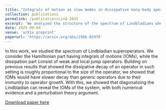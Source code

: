 ```yaml
---
title: "Integrals of motion as slow modes in dissipative many-body operator dynamics"
collection: publications
permalink: /publication/Lind-2025
excerpt: 'We analyzed the structure of the spectrum of Lindbladians where the underlying Hamiltonian has integrals of motions (IOMs), and the dissipation is weak and local. We showed that certain slow modes stand out in the spectrum by having slow decay rates, which have a correspondence to the IOMs of the Hamiltonian.'
date: 2025-06-04
venue: 'arXiv preprint'
paperurl: 'https://arxiv.org/abs/2506.02970'
---
```

In this work, we studied the spectrum of Lindbladian superoperators. We consider the Hamiltonian part having integrals of motions (IOMs), while the dissipation part consist of weak and local jump operators. Building on previous results that showed the dissipative decay of an operator in such setting is roughly proportional to the size of the operator, we showed that IOMs would have slower decay than generic operators due to their immunity to operator growth. With this, we showed that diagonalizing the Lindbladian can reveal the IOMs of the system, with both numerical evidence and a perturbation theory argument.

[Download paper here](https://arxiv.org/abs/2506.02970)